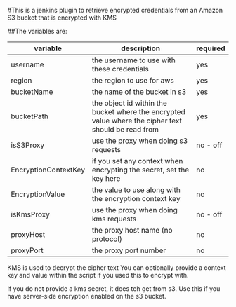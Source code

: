 #This is a jenkins plugin to retrieve encrypted credentials from an Amazon S3 bucket that is encrypted with KMS


##The variables are:

| variable            | description                                                                                         | required |
|---------------------|-----------------------------------------------------------------------------------------------------|----------|
|username             | the username to use with these credentials                                                          | yes      |
|region               | the region to use for aws                                                                           | yes      | 
|bucketName           | the name of the bucket in s3                                                                        | yes      |
|bucketPath           | the object id within the bucket where the encrypted value where the cipher text should be read from | yes      |
|isS3Proxy            | use the proxy when doing s3 requests                                                                | no - off |
|EncryptionContextKey | if you set any context when encrypting the secret, set the key here                                 | no       |
|EncryptionValue      | the value to use along with the encryption context key                                              | no       |
|isKmsProxy           | use the proxy when doing kms requests                                                               | no - off |
|proxyHost            | the proxy host name (no protocol)                                                                   | no       |
|proxyPort            | the proxy port number                                                                               | no       |

KMS is used to decrypt the cipher text
You can optionally provide a context key and value within the script if you used this to encrypt with.

If you do not provide a kms secret, it does teh get from s3. Use this if you have server-side encryption
enabled on the s3 bucket.
